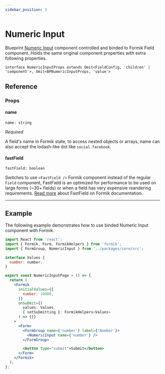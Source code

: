 ```yaml
---
sidebar_position: 3
---
```


# Numeric Input

Blueprint [Numeric Input](https://blueprintjs.com/docs/#core/components/numeric-input) component controlled and binded to Formik Field component. Holds the same original component properties with extra following properties.

`interface NumericInputProps extends Omit<FieldConfig, 'children' | 'component'>, Omit<BPNumericInputProps, 'value'>`

## Reference

### Props

#### name

`name: string`

_Required_

A field's name in Formik state, to access nested objects or arrays, name can also accept the lodash-like dot like `social.facebook`.

#### fastField

`fastField: boolean`

Switches to use `<FastField />` Formik component instead of the regular `Field` component, FastField is an optimized for performance to be used on large forms (~30+ fields) or when a field has very expensive reandering requirements. [Read more](https://formik.org/docs/api/fastfield) about FastField on Formik documentation.

---

## Example

The following example demonstrates how to use binded Numeric Input component with Formik.

```jsx
import React from 'react';
import { Formik, Form, FormikHelpers } from 'formik';
import { FormGroup, NumericInput } from '../packages/core/src';

interface Values {
  number: number;
}

export const NumericInputPage = () => {
  return (
    <Formik
      initialValues={{
        number: 10000,
      }}
      onSubmit={(
        values: Values,
        { setSubmitting }: FormikHelpers<Values>
      ) => {}}
    >
      <Form>
        <FormGroup name={'number'} label={'Number'}>
          <NumericInput name={'number'} />
        </FormGroup>

        <button type="submit">Submit</button>
      </Form>
    </Formik>
  );
};
```
